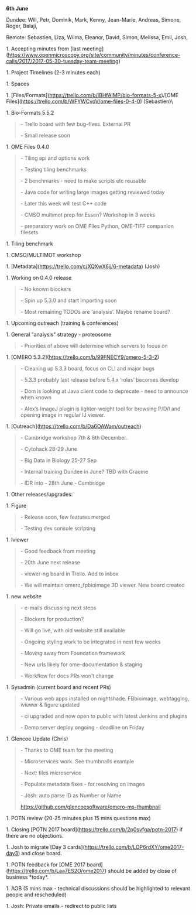 **6th June**

Dundee: Will, Petr, Dominik, Mark, Kenny, Jean-Marie, Andreas, Simone,
Roger, Balaji,

Remote: Sebastien, Liza, Wilma, Eleanor, David, Simon, Melissa, Emil,
Josh,

1\. Accepting minutes from \[last
meeting\](https://www.openmicroscopy.org/site/community/minutes/conference-calls/2017/2017-05-30-tuesday-team-meeting)

1\. Project Timelines (2-3 minutes each)

1\. Spaces

1\.
\[Files/Formats\](https://trello.com/b/IBHfAIMP/bio-formats-5-x)/\[OME
Files\](https://trello.com/b/WFYWCvoV/ome-files-0-4-0) (Sebastien)\\

1\. Bio-Formats 5.5.2

> \- Trello board with few bug-fixes. External PR
>
> \- Small release soon

1\. OME Files 0.4.0

> \- Tiling api and options work
>
> \- Testing tiling benchmarks
>
> \- 2 benchmarks - need to make scripts etc reusable
>
> \- Java code for writing large images getting reviewed today
>
> \- Later this week will test C++ code
>
> \- CMSO multimot prep for Essen? Workshop in 3 weeks
>
> \- preparatory work on OME FIles Python, OME-TIFF companion filesets

1\. Tiling benchmark

1\. CMSO/MULTIMOT workshop

1\. \[Metadata\](https://trello.com/c/XQXwX6jj/6-metadata) (Josh)

1\. Working on 0.4.0 release

> \- No known blockers
>
> \- Spin up 5.3.0 and start importing soon
>
> \- Most remaining TODOs are ‘analysis’. Maybe rename board?

1\. Upcoming outreach (training & conferences)

1\. General "analysis" strategy - proteosome

> \- Priorities of above will determine which servers to focus on

1\. \[OMERO
5.3.2\]([<u>https://trello.com/b/99FNECY9/omero-5-3-2</u>](https://trello.com/b/99FNECY9/omero-5-3-2))

> \- Cleaning up 5.3.3 board, focus on CLI and major bugs
>
> \- 5.3.3 probably last release before 5.4.x ‘roles’ becomes develop
>
> \- Dom is looking at Java client code to deprecate - need to announce
> when known
>
> \- Alex’s ImageJ plugin is lighter-weight tool for browsing P/D/I and
> opening image in regular IJ viewer.

1\.
\[Outreach\]([<u>https://trello.com/b/Da6OAWam/outreach</u>](https://trello.com/b/Da6OAWam/outreach))

> \- Cambridge workshop 7th & 8th December.
>
> \- Cytohack 28-29 June
>
> \- Big Data in Biology 25-27 Sep
>
> \- Internal training Dundee in June? TBD with Graeme
>
> \- IDR into - 28th June - Cambridge

1\. Other releases/upgrades:

1\. Figure

> \- Release soon, few features merged
>
> \- Testing dev console scripting

1\. Iviewer

> \- Good feedback from meeting
>
> \- 20th June next release
>
> \- viewer-ng board in Trello. Add to inbox
>
> \- We will maintain omero\_fpbioimage 3D viewer. New board created

1\. new website

> \- e-mails discussing next steps
>
> \- Blockers for production?
>
> \- Will go live, with old website still available
>
> \- Ongoing styling work to be integrated in next few weeks
>
> \- Moving away from Foundation framework
>
> \- New urls likely for ome-documentation & staging
>
> \- Workflow for docs PRs won’t change

1\. Sysadmin (current board and recent PRs)

> \- Various web apps installed on nightshade. FBbioimage, webtagging,
> iviewer & figure updated
>
> \- ci upgraded and now open to public with latest Jenkins and plugins
>
> \- Demo server deploy ongoing - deadline on Friday

1\. Glencoe Update (Chris)

> \- Thanks to OME team for the meeting
>
> \- Microservices work. See thumbnails example
>
> \- Next: tiles microservice
>
> \- Populate metadata fixes - for resolving on images
>
> \- Josh: auto parse ID as Number or Name
>
> [<u>https://github.com/glencoesoftware/omero-ms-thumbnail</u>](https://github.com/glencoesoftware/omero-ms-thumbnail)

1\. POTN review (20-25 minutes plus 15 mins questions max)

1\. Closing \[POTN 2017 board\](https://trello.com/b/2p0svfga/potn-2017)
if there are no objections.

1\. Josh to migrate \[Day 3
cards\](https://trello.com/b/LOP6rdXY/ome2017-day3) and close board.

1\. POTN feedback for \[OME 2017
board\](https://trello.com/b/Laa7ES2O/ome2017) should be added by close
of business \*today\*.

1\. AOB (5 mins max - technical discussions should be highlighted to
relevant people and rescheduled)

1\. Josh: Private emails - redirect to public lists
